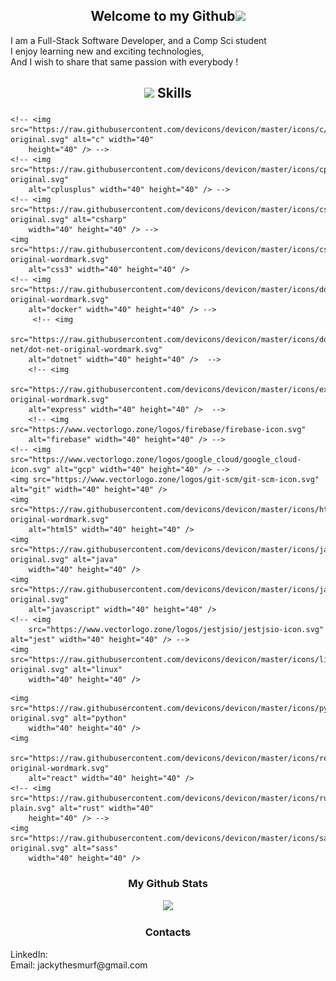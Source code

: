 <h2 style="text-align: center;">Welcome to my Github<img src="https://media.giphy.com/media/hvRJCLFzcasrR4ia7z/giphy.gif" width="35"></h2>



<p style="text-aling:center">
I am a Full-Stack Software Developer, and a Comp Sci student
<br>
I enjoy learning new and exciting technologies, 
<br>
And I wish to share that same passion with everybody !
</p>


## <p style="text-align: center"><img style="text-align:center;" src="https://media2.giphy.com/media/QssGEmpkyEOhBCb7e1/giphy.gif?cid=ecf05e47a0n3gi1bfqntqmob8g9aid1oyj2wr3ds3mg700bl&rid=giphy.gif" width ="25"><b> Skills</b>
</p>



<p align="left" >
    <!-- <img src="https://raw.githubusercontent.com/devicons/devicon/master/icons/amazonwebservices/amazonwebservices-original-wordmark.svg"
        alt="aws" width="40" height="40" /> -->
    
    
    <!-- <img src="https://raw.githubusercontent.com/devicons/devicon/master/icons/c/c-original.svg" alt="c" width="40"
        height="40" /> -->
    <!-- <img src="https://raw.githubusercontent.com/devicons/devicon/master/icons/cplusplus/cplusplus-original.svg"
        alt="cplusplus" width="40" height="40" /> -->
    <!-- <img src="https://raw.githubusercontent.com/devicons/devicon/master/icons/csharp/csharp-original.svg" alt="csharp"
        width="40" height="40" /> -->
    <img src="https://raw.githubusercontent.com/devicons/devicon/master/icons/css3/css3-original-wordmark.svg"
        alt="css3" width="40" height="40" />
    <!-- <img src="https://raw.githubusercontent.com/devicons/devicon/master/icons/docker/docker-original-wordmark.svg"
        alt="docker" width="40" height="40" /> -->
         <!-- <img
        src="https://raw.githubusercontent.com/devicons/devicon/master/icons/dot-net/dot-net-original-wordmark.svg"
        alt="dotnet" width="40" height="40" />  -->
        <!-- <img
        src="https://raw.githubusercontent.com/devicons/devicon/master/icons/express/express-original-wordmark.svg"
        alt="express" width="40" height="40" />  -->
        <!-- <img src="https://www.vectorlogo.zone/logos/firebase/firebase-icon.svg"
        alt="firebase" width="40" height="40" /> -->
    <!-- <img src="https://www.vectorlogo.zone/logos/google_cloud/google_cloud-icon.svg" alt="gcp" width="40" height="40" /> -->
    <img src="https://www.vectorlogo.zone/logos/git-scm/git-scm-icon.svg" alt="git" width="40" height="40" />
    <img src="https://raw.githubusercontent.com/devicons/devicon/master/icons/html5/html5-original-wordmark.svg"
        alt="html5" width="40" height="40" />
    <img src="https://raw.githubusercontent.com/devicons/devicon/master/icons/java/java-original.svg" alt="java"
        width="40" height="40" />
    <img src="https://raw.githubusercontent.com/devicons/devicon/master/icons/javascript/javascript-original.svg"
        alt="javascript" width="40" height="40" />
    <!-- <img
        src="https://www.vectorlogo.zone/logos/jestjsio/jestjsio-icon.svg" alt="jest" width="40" height="40" /> -->
    <img src="https://raw.githubusercontent.com/devicons/devicon/master/icons/linux/linux-original.svg" alt="linux"
        width="40" height="40" />
<!--     <img src="https://raw.githubusercontent.com/devicons/devicon/master/icons/mysql/mysql-original-wordmark.svg"
        alt="mysql" width="40" height="40" /> -->
    <img src="https://raw.githubusercontent.com/devicons/devicon/master/icons/python/python-original.svg" alt="python"
        width="40" height="40" />
    <img
        src="https://raw.githubusercontent.com/devicons/devicon/master/icons/react/react-original-wordmark.svg"
        alt="react" width="40" height="40" />
    <!-- <img src="https://raw.githubusercontent.com/devicons/devicon/master/icons/rust/rust-plain.svg" alt="rust" width="40"
        height="40" /> -->
    <img src="https://raw.githubusercontent.com/devicons/devicon/master/icons/sass/sass-original.svg" alt="sass"
        width="40" height="40" />
<!--     <img src="https://www.vectorlogo.zone/logos/springio/springio-icon.svg" alt="spring" width="40" height="40" /> -->
<!--     <img src="https://raw.githubusercontent.com/devicons/devicon/master/icons/typescript/typescript-original.svg"
        alt="typescript" width="40" height="40" /> -->

</p>

<h3 style="text-align: center;" class="title4"> My Github Stats </h3>
<p style="text-align: center;"> <img style="text-align: center;" width="50%"
        src="http://github-readme-streak-stats.herokuapp.com/?user=jackythesmurf&theme=radical&date_format=M%20j%5B%2C%20Y%5D&ring=ff3068&fire=ff3068&sideNums=ff3068">
</p>

<h3 style="text-align: center;" class="title5">Contacts</h3>
<p style="margin;">
    LinkedIn:
    <br>
    Email: jackythesmurf@gmail.com
</p>
